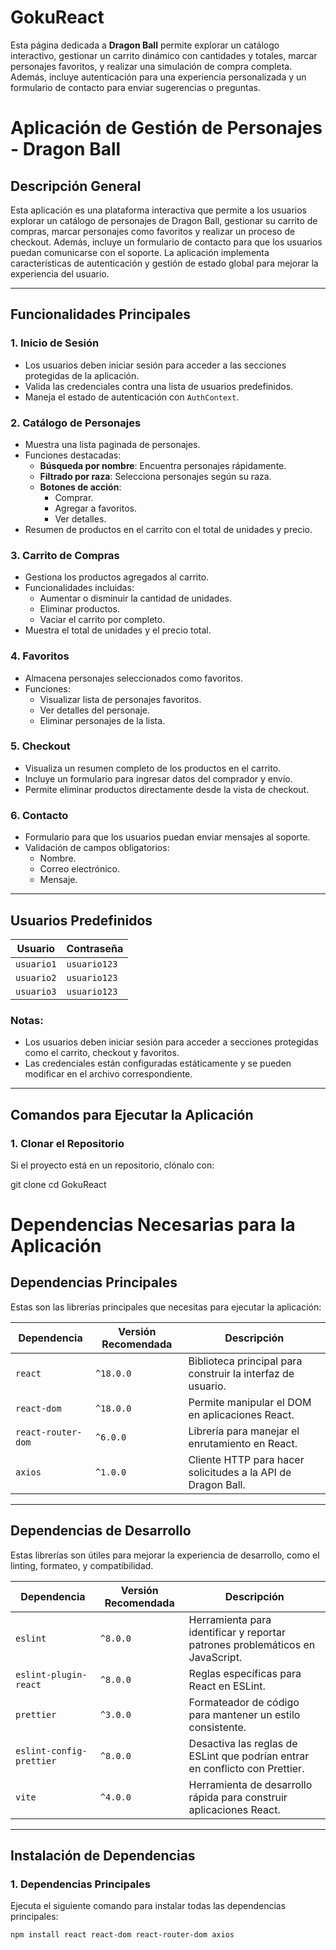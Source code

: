 # GokuReact
Esta página dedicada a **Dragon Ball** permite explorar un catálogo interactivo, gestionar un carrito dinámico con cantidades y totales, marcar personajes favoritos, y realizar una simulación de compra completa. Además, incluye autenticación para una experiencia personalizada y un formulario de contacto para enviar sugerencias o preguntas. 

# Aplicación de Gestión de Personajes - Dragon Ball

## Descripción General

Esta aplicación es una plataforma interactiva que permite a los usuarios explorar un catálogo de personajes de Dragon Ball, gestionar su carrito de compras, marcar personajes como favoritos y realizar un proceso de checkout. Además, incluye un formulario de contacto para que los usuarios puedan comunicarse con el soporte. La aplicación implementa características de autenticación y gestión de estado global para mejorar la experiencia del usuario.

---

## Funcionalidades Principales

### 1. **Inicio de Sesión**
- Los usuarios deben iniciar sesión para acceder a las secciones protegidas de la aplicación.
- Valida las credenciales contra una lista de usuarios predefinidos.
- Maneja el estado de autenticación con `AuthContext`.

### 2. **Catálogo de Personajes**
- Muestra una lista paginada de personajes.
- Funciones destacadas:
  - **Búsqueda por nombre**: Encuentra personajes rápidamente.
  - **Filtrado por raza**: Selecciona personajes según su raza.
  - **Botones de acción**:
    - Comprar.
    - Agregar a favoritos.
    - Ver detalles.
- Resumen de productos en el carrito con el total de unidades y precio.

### 3. **Carrito de Compras**
- Gestiona los productos agregados al carrito.
- Funcionalidades incluidas:
  - Aumentar o disminuir la cantidad de unidades.
  - Eliminar productos.
  - Vaciar el carrito por completo.
- Muestra el total de unidades y el precio total.

### 4. **Favoritos**
- Almacena personajes seleccionados como favoritos.
- Funciones:
  - Visualizar lista de personajes favoritos.
  - Ver detalles del personaje.
  - Eliminar personajes de la lista.

### 5. **Checkout**
- Visualiza un resumen completo de los productos en el carrito.
- Incluye un formulario para ingresar datos del comprador y envío.
- Permite eliminar productos directamente desde la vista de checkout.

### 6. **Contacto**
- Formulario para que los usuarios puedan enviar mensajes al soporte.
- Validación de campos obligatorios:
  - Nombre.
  - Correo electrónico.
  - Mensaje.

---

## Usuarios Predefinidos

| **Usuario** | **Contraseña** |
|-------------|----------------|
| `usuario1`  | `usuario123`   |
| `usuario2`  | `usuario123`   |
| `usuario3`  | `usuario123`   |

### Notas:
- Los usuarios deben iniciar sesión para acceder a secciones protegidas como el carrito, checkout y favoritos.
- Las credenciales están configuradas estáticamente y se pueden modificar en el archivo correspondiente.

---

## Comandos para Ejecutar la Aplicación

### 1. Clonar el Repositorio
Si el proyecto está en un repositorio, clónalo con:

git clone [<URL-del-repositorio>](https://github.com/Amauta20/GokuReact.git)
cd GokuReact

# Dependencias Necesarias para la Aplicación

## Dependencias Principales
Estas son las librerías principales que necesitas para ejecutar la aplicación:

| **Dependencia**       | **Versión Recomendada** | **Descripción**                                                   |
|------------------------|-------------------------|-------------------------------------------------------------------|
| `react`               | `^18.0.0`              | Biblioteca principal para construir la interfaz de usuario.      |
| `react-dom`           | `^18.0.0`              | Permite manipular el DOM en aplicaciones React.                  |
| `react-router-dom`    | `^6.0.0`               | Librería para manejar el enrutamiento en React.                  |
| `axios`               | `^1.0.0`               | Cliente HTTP para hacer solicitudes a la API de Dragon Ball.     |

---

## Dependencias de Desarrollo
Estas librerías son útiles para mejorar la experiencia de desarrollo, como el linting, formateo, y compatibilidad.

| **Dependencia**          | **Versión Recomendada** | **Descripción**                                                                 |
|---------------------------|-------------------------|---------------------------------------------------------------------------------|
| `eslint`                 | `^8.0.0`               | Herramienta para identificar y reportar patrones problemáticos en JavaScript.  |
| `eslint-plugin-react`    | `^8.0.0`               | Reglas específicas para React en ESLint.                                       |
| `prettier`               | `^3.0.0`               | Formateador de código para mantener un estilo consistente.                     |
| `eslint-config-prettier` | `^8.0.0`               | Desactiva las reglas de ESLint que podrían entrar en conflicto con Prettier.   |
| `vite`                   | `^4.0.0`               | Herramienta de desarrollo rápida para construir aplicaciones React.            |

---

## Instalación de Dependencias

### 1. Dependencias Principales
Ejecuta el siguiente comando para instalar todas las dependencias principales:
```bash
npm install react react-dom react-router-dom axios

